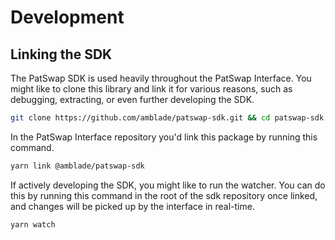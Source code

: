 # Development

## Linking the SDK

The PatSwap SDK is used heavily throughout the PatSwap Interface. You might like to clone this library and link it for various reasons, such as debugging, extracting, or even further developing the SDK.

```sh
git clone https://github.com/amblade/patswap-sdk.git && cd patswap-sdk && git checkout canary && yarn link
```

In the PatSwap Interface repository you'd link this package by running this command.

```sh
yarn link @amblade/patswap-sdk
```

If actively developing the SDK, you might like to run the watcher. You can do this by running this command in the root of the sdk repository once linked, and changes will be picked up by the interface in real-time.

```sh
yarn watch
```
